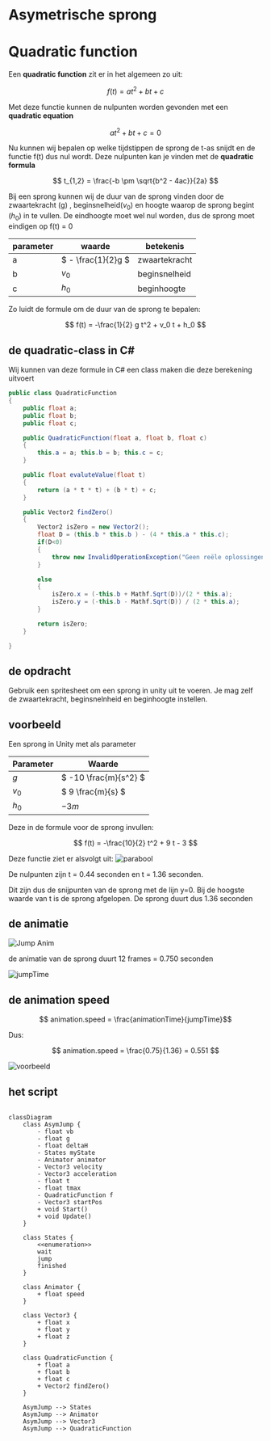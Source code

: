 # Asymetrische sprong

# Quadratic function

Een **quadratic function** zit er in het algemeen zo uit:

$$ f(t) = at^2 + bt +c $$

Met deze functie kunnen de nulpunten worden gevonden met een **quadratic equation**

$$ at^2 + bt + c = 0$$


Nu kunnen wij bepalen op welke tijdstippen de sprong de t-as snijdt en de functie f(t) dus nul wordt. Deze nulpunten kan je vinden met de **quadratic formula**

$$ t_{1,2} = \frac{-b \pm \sqrt{b^2 - 4ac}}{2a} $$

Bij een sprong kunnen wij de duur van de sprong vinden door de zwaartekracht (g) , beginsnelheid($`v_0`$) en hoogte waarop de sprong begint ($`h_0`$) in te vullen. De eindhoogte moet wel nul worden, dus de sprong moet eindigen op f(t) = 0

| parameter | waarde  | betekenis |
|-----------|--------|--------|
| a         | $` - \frac{1}{2}g `$ |zwaartekracht
| b         | $`v_0`$    | beginsnelheid
| c         | $`h_0 `$    | beginhoogte


Zo luidt de formule om de duur van de sprong te bepalen:

$$ f(t) = -\frac{1}{2} g t^2 + v_0 t + h_0 $$

## de quadratic-class in C#
Wij kunnen van deze formule in C# een class maken die deze berekening uitvoert

``` CS
public class QuadraticFunction 
{
    public float a;
    public float b;
    public float c;

    public QuadraticFunction(float a, float b, float c)
    {
        this.a = a; this.b = b; this.c = c;
    }

    public float evaluteValue(float t)
    {
        return (a * t * t) + (b * t) + c;
    }

    public Vector2 findZero()
    {
        Vector2 isZero = new Vector2();
        float D = (this.b * this.b ) - (4 * this.a * this.c);
        if(D<0)
        {
            throw new InvalidOperationException("Geen reële oplossingen voor deze vergelijking.");
        }

        else
        {
            isZero.x = (-this.b + Mathf.Sqrt(D))/(2 * this.a);
            isZero.y = (-this.b - Mathf.Sqrt(D)) / (2 * this.a);
        }

        return isZero;
    }

}
```
## de opdracht
Gebruik een spritesheet om een sprong in unity uit te voeren. Je mag zelf de zwaartekracht, beginsnelnheid en beginhoogte instellen.

## voorbeeld
Een sprong in Unity met als parameter

| Parameter  | Waarde |
|------------|----------------|
| $` g `$    | $` -10 \frac{m}{s^2} `$ |
| $` v_0 `$  | $` 9 \frac{m}{s} `$ |
| $` h_0 `$  | $` -3 m `$ |

Deze in de formule voor de sprong invullen:

$$ f(t) = -\frac{10}{2} t^2 + 9 t - 3 $$

Deze functie ziet er alsvolgt uit:
![parabool](images/parabool.png)

De nulpunten zijn t = 0.44 seconden en t = 1.36 seconden. 

Dit zijn dus de snijpunten van de sprong met de lijn y=0. Bij de hoogste waarde van t is de sprong afgelopen. De sprong duurt dus 1.36 seconden

## de animatie

![Jump Anim](images/jumpAnim.png)


de animatie van de sprong duurt 12 frames = 0.750 seconden

![jumpTime](images/JumpTime.png)



## de animation speed

$$ animation.speed = \frac{animationTime}{jumpTime}$$

Dus:

$$ animation.speed =  \frac{0.75}{1.36} = 0.551 $$

![voorbeeld](images/asym_jump.gif)

## het script

```mermaid

classDiagram
    class AsymJump {
        - float vb
        - float g
        - float deltaH
        - States myState
        - Animator animator
        - Vector3 velocity
        - Vector3 acceleration
        - float t
        - float tmax
        - QuadraticFunction f
        - Vector3 startPos
        + void Start()
        + void Update()
    }
    
    class States {
        <<enumeration>>
        wait
        jump
        finished
    }

    class Animator {
        + float speed
    }

    class Vector3 {
        + float x
        + float y
        + float z
    }

    class QuadraticFunction {
        + float a
        + float b
        + float c
        + Vector2 findZero()
    }

    AsymJump --> States
    AsymJump --> Animator
    AsymJump --> Vector3
    AsymJump --> QuadraticFunction

```